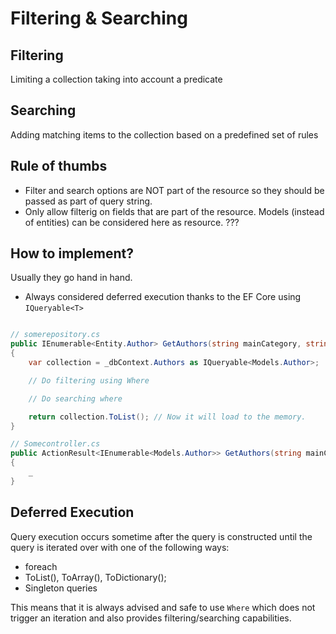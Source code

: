 # Filtering & Searching

## Filtering
Limiting a collection taking into account a predicate

## Searching
Adding matching items to the collection based on a predefined set of rules

## Rule of thumbs
- Filter and search options are NOT part of the resource so they should be passed as part of query string.
- Only allow filterig on fields that are part of the resource. Models (instead of entities) can be considered here as resource. ???

## How to implement?
Usually they go hand in hand.
- Always considered deferred execution thanks to the EF Core using `IQueryable<T>`

```csharp

// somerepository.cs
public IEnumerable<Entity.Author> GetAuthors(string mainCategory, string searchQuery)
{
    var collection = _dbContext.Authors as IQueryable<Models.Author>;

    // Do filtering using Where

    // Do searching where

    return collection.ToList(); // Now it will load to the memory.
}

// Somecontroller.cs
public ActionResult<IEnumerable<Models.Author>> GetAuthors(string mainCategory, string searchQuery)
{
    _
}
```

## Deferred Execution
Query execution occurs sometime after the query is constructed until the query is iterated over with one of the following ways:
- foreach
- ToList(), ToArray(), ToDictionary();
- Singleton queries

This means that it is always advised and safe to use `Where` which does not trigger an iteration and also provides filtering/searching capabilities.
